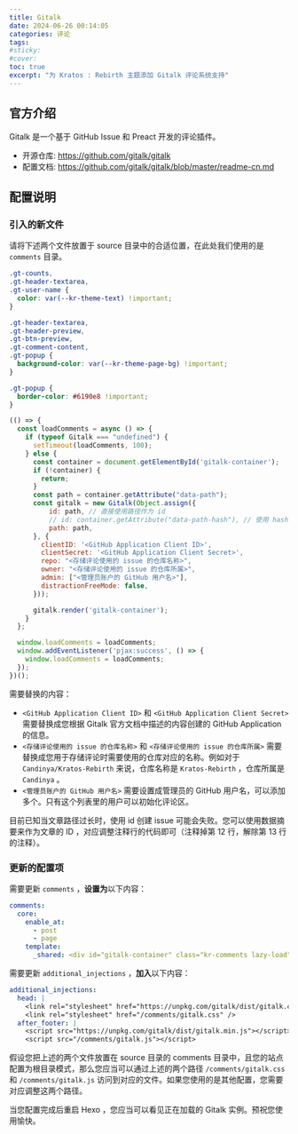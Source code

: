 ```yaml
---
title: Gitalk
date: 2024-06-26 00:14:05
categories: 评论
tags:
#sticky:
#cover:
toc: true
excerpt: "为 Kratos : Rebirth 主题添加 Gitalk 评论系统支持"
---
```


## 官方介绍

Gitalk 是一个基于 GitHub Issue 和 Preact 开发的评论插件。

- 开源仓库: https://github.com/gitalk/gitalk
- 配置文档: https://github.com/gitalk/gitalk/blob/master/readme-cn.md

## 配置说明

### 引入的新文件

请将下述两个文件放置于 source 目录中的合适位置，在此处我们使用的是 `comments` 目录。

```css gitalk.css
.gt-counts,
.gt-header-textarea,
.gt-user-name {
  color: var(--kr-theme-text) !important;
}

.gt-header-textarea,
.gt-header-preview,
.gt-btn-preview,
.gt-comment-content,
.gt-popup {
  background-color: var(--kr-theme-page-bg) !important;
}

.gt-popup {
  border-color: #6190e8 !important;
}
```

```js gitalk.js
(() => {
  const loadComments = async () => {
    if (typeof Gitalk === "undefined") {
      setTimeout(loadComments, 100);
    } else {
      const container = document.getElementById('gitalk-container');
      if (!container) {
        return;
      }
      const path = container.getAttribute("data-path");
      const gitalk = new Gitalk(Object.assign({
          id: path, // 直接使用路径作为 id
          // id: container.getAttribute("data-path-hash"), // 使用 hash 作为 ID
          path: path,
      }, {
        clientID: '<GitHub Application Client ID>',
        clientSecret: '<GitHub Application Client Secret>',
        repo: "<存储评论使用的 issue 的仓库名称>",
        owner: "<存储评论使用的 issue 的仓库所属>",
        admin: ["<管理员账户的 GitHub 用户名>"],
        distractionFreeMode: false,
      }));

      gitalk.render('gitalk-container');
    }
  };

  window.loadComments = loadComments;
  window.addEventListener('pjax:success', () => {
    window.loadComments = loadComments;
  });
})();
```

需要替换的内容：

- `<GitHub Application Client ID>` 和 `<GitHub Application Client Secret>` 需要替换成您根据 Gitalk 官方文档中描述的内容创建的 GitHub Application 的信息。
- `<存储评论使用的 issue 的仓库名称>` 和 `<存储评论使用的 issue 的仓库所属>` 需要替换成您用于存储评论时需要使用的仓库对应的名称。例如对于 `Candinya/Kratos-Rebirth` 来说，仓库名称是 `Kratos-Rebirth` ，仓库所属是 `Candinya` 。
- `<管理员账户的 GitHub 用户名>` 需要设置成管理员的 GitHub 用户名，可以添加多个。只有这个列表里的用户可以初始化评论区。

目前已知当文章路径过长时，使用 id 创建 issue 可能会失败。您可以使用数据摘要来作为文章的 ID ，对应调整注释行的代码即可（注释掉第 12 行，解除第 13 行的注释）。

### 更新的配置项

需要更新 `comments` ，**设置为**以下内容：

```yml
comments:
  core:
    enable_at:
      - post
      - page
    template:
      _shared: <div id="gitalk-container" class="kr-comments lazy-load" data-path="$PATH" data-path-hash="$PATH_HASH"></div>
```

需要更新 `additional_injections` ，**加入**以下内容：

```yml
additional_injections:
  head: |
    <link rel="stylesheet" href="https://unpkg.com/gitalk/dist/gitalk.css">
    <link rel="stylesheet" href="/comments/gitalk.css" />
  after_footer: |
    <script src="https://unpkg.com/gitalk/dist/gitalk.min.js"></script>
    <script src="/comments/gitalk.js"></script>
```

假设您把上述的两个文件放置在 source 目录的 comments 目录中，且您的站点配置为根目录模式，那么您应当可以通过上述的两个路径 `/comments/gitalk.css` 和 `/comments/gitalk.js` 访问到对应的文件。如果您使用的是其他配置，您需要对应调整这两个路径。

当您配置完成后重启 Hexo ，您应当可以看见正在加载的 Gitalk 实例。预祝您使用愉快。
